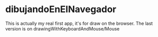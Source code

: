 # dibujandoEnElNavegador
This is actually my real first app, it's for draw on the browser. The last version is on drawingWithKeyboardAndMouse/Mouse
